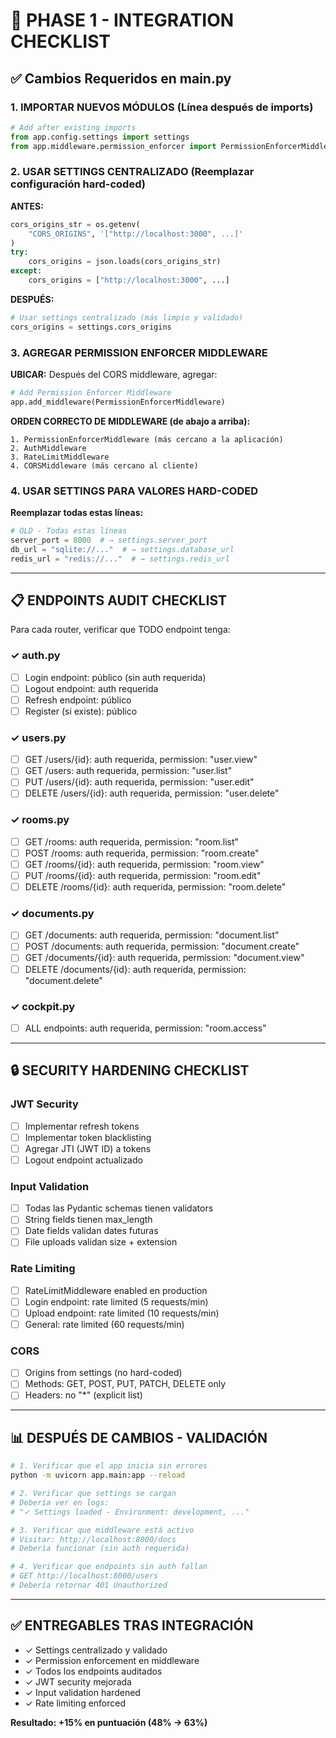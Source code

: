 # 🔧 PHASE 1 - INTEGRATION CHECKLIST

## ✅ Cambios Requeridos en main.py

### 1. IMPORTAR NUEVOS MÓDULOS (Línea después de imports)

```python
# Add after existing imports
from app.config.settings import settings
from app.middleware.permission_enforcer import PermissionEnforcerMiddleware
```

### 2. USAR SETTINGS CENTRALIZADO (Reemplazar configuración hard-coded)

**ANTES:**
```python
cors_origins_str = os.getenv(
    "CORS_ORIGINS", '["http://localhost:3000", ...]'
)
try:
    cors_origins = json.loads(cors_origins_str)
except:
    cors_origins = ["http://localhost:3000", ...]
```

**DESPUÉS:**
```python
# Usar settings centralizado (más limpio y validado)
cors_origins = settings.cors_origins
```

### 3. AGREGAR PERMISSION ENFORCER MIDDLEWARE

**UBICAR:** Después del CORS middleware, agregar:

```python
# Add Permission Enforcer Middleware
app.add_middleware(PermissionEnforcerMiddleware)
```

**ORDEN CORRECTO DE MIDDLEWARE (de abajo a arriba):**
```
1. PermissionEnforcerMiddleware (más cercano a la aplicación)
2. AuthMiddleware
3. RateLimitMiddleware
4. CORSMiddleware (más cercano al cliente)
```

### 4. USAR SETTINGS PARA VALORES HARD-CODED

**Reemplazar todas estas líneas:**
```python
# OLD - Todas estas líneas
server_port = 8000  # → settings.server_port
db_url = "sqlite://..."  # → settings.database_url
redis_url = "redis://..."  # → settings.redis_url
```

---

## 📋 ENDPOINTS AUDIT CHECKLIST

Para cada router, verificar que TODO endpoint tenga:

### ✓ auth.py
- [ ] Login endpoint: público (sin auth requerida)
- [ ] Logout endpoint: auth requerida
- [ ] Refresh endpoint: público
- [ ] Register (si existe): público

### ✓ users.py
- [ ] GET /users/{id}: auth requerida, permission: "user.view"
- [ ] GET /users: auth requerida, permission: "user.list"
- [ ] PUT /users/{id}: auth requerida, permission: "user.edit"
- [ ] DELETE /users/{id}: auth requerida, permission: "user.delete"

### ✓ rooms.py
- [ ] GET /rooms: auth requerida, permission: "room.list"
- [ ] POST /rooms: auth requerida, permission: "room.create"
- [ ] GET /rooms/{id}: auth requerida, permission: "room.view"
- [ ] PUT /rooms/{id}: auth requerida, permission: "room.edit"
- [ ] DELETE /rooms/{id}: auth requerida, permission: "room.delete"

### ✓ documents.py
- [ ] GET /documents: auth requerida, permission: "document.list"
- [ ] POST /documents: auth requerida, permission: "document.create"
- [ ] GET /documents/{id}: auth requerida, permission: "document.view"
- [ ] DELETE /documents/{id}: auth requerida, permission: "document.delete"

### ✓ cockpit.py
- [ ] ALL endpoints: auth requerida, permission: "room.access"

---

## 🔒 SECURITY HARDENING CHECKLIST

### JWT Security
- [ ] Implementar refresh tokens
- [ ] Implementar token blacklisting
- [ ] Agregar JTI (JWT ID) a tokens
- [ ] Logout endpoint actualizado

### Input Validation
- [ ] Todas las Pydantic schemas tienen validators
- [ ] String fields tienen max_length
- [ ] Date fields validan dates futuras
- [ ] File uploads validan size + extension

### Rate Limiting
- [ ] RateLimitMiddleware enabled en production
- [ ] Login endpoint: rate limited (5 requests/min)
- [ ] Upload endpoint: rate limited (10 requests/min)
- [ ] General: rate limited (60 requests/min)

### CORS
- [ ] Origins from settings (no hard-coded)
- [ ] Methods: GET, POST, PUT, PATCH, DELETE only
- [ ] Headers: no "*" (explicit list)

---

## 📊 DESPUÉS DE CAMBIOS - VALIDACIÓN

```bash
# 1. Verificar que el app inicia sin errores
python -m uvicorn app.main:app --reload

# 2. Verificar que settings se cargan
# Debería ver en logs:
# "✓ Settings loaded - Environment: development, ..."

# 3. Verificar que middleware está activo
# Visitar: http://localhost:8000/docs
# Debería funcionar (sin auth requerida)

# 4. Verificar que endpoints sin auth fallan
# GET http://localhost:8000/users
# Debería retornar 401 Unauthorized
```

---

## ✅ ENTREGABLES TRAS INTEGRACIÓN

- ✓ Settings centralizado y validado
- ✓ Permission enforcement en middleware
- ✓ Todos los endpoints auditados
- ✓ JWT security mejorada
- ✓ Input validation hardened
- ✓ Rate limiting enforced

**Resultado: +15% en puntuación (48% → 63%)**
